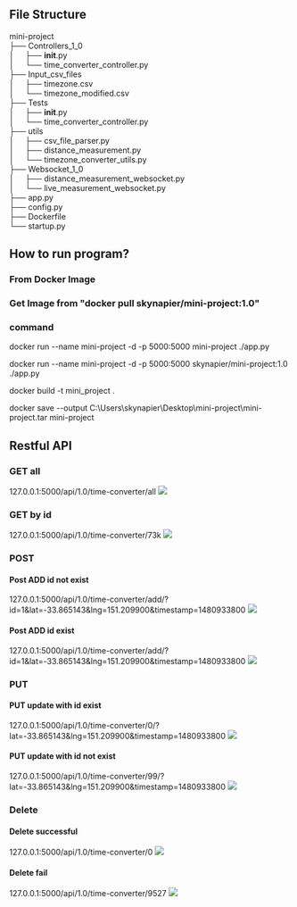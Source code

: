 ## File Structure
mini-project <br />
├── Controllers_1_0 <br />
│&nbsp;&nbsp;&nbsp;&nbsp;&nbsp;├── __init__.py <br />
│&nbsp;&nbsp;&nbsp;&nbsp;&nbsp;└── time_converter_controller.py <br />
├── Input_csv_files <br />
│&nbsp;&nbsp;&nbsp;&nbsp;&nbsp;├── timezone.csv <br />
│&nbsp;&nbsp;&nbsp;&nbsp;&nbsp;└── timezone_modified.csv<br />
├── Tests <br />
│&nbsp;&nbsp;&nbsp;&nbsp;&nbsp;├── __init__.py <br />
│&nbsp;&nbsp;&nbsp;&nbsp;&nbsp;└── time_converter_controller.py <br />
├── utils <br />
│&nbsp;&nbsp;&nbsp;&nbsp;&nbsp;├── csv_file_parser.py <br />
│&nbsp;&nbsp;&nbsp;&nbsp;&nbsp;├── distance_measurement.py <br />
│&nbsp;&nbsp;&nbsp;&nbsp;&nbsp;└── timezone_converter_utils.py <br />
├── Websocket_1_0 <br />
│&nbsp;&nbsp;&nbsp;&nbsp;&nbsp;├── distance_measurement_websocket.py <br />
│&nbsp;&nbsp;&nbsp;&nbsp;&nbsp;└── live_measurement_websocket.py <br />
├── app.py <br />
├── config.py <br />
├── Dockerfile <br />
└── startup.py <br />

## How to run program?
### From Docker Image
### Get Image from "docker pull skynapier/mini-project:1.0"

### command
docker run --name mini-project -d -p 5000:5000 mini-project ./app.py

docker run --name mini-project -d -p 5000:5000 skynapier/mini-project:1.0 ./app.py

docker build -t mini_project .

docker save --output C:\Users\skynapier\Desktop\mini-project\mini-project.tar mini-project



## Restful API
### GET all
127.0.0.1:5000/api/1.0/time-converter/all
![](Sample_output_images/get_all.png)

### GET by id
127.0.0.1:5000/api/1.0/time-converter/73k
![](Sample_output_images/get_id.png)

### POST 
#### Post ADD id not exist
127.0.0.1:5000/api/1.0/time-converter/add/?id=1&lat=-33.865143&lng=151.209900&timestamp=1480933800
![](Sample_output_images/post_add_successful.png)

#### Post ADD id exist
127.0.0.1:5000/api/1.0/time-converter/add/?id=1&lat=-33.865143&lng=151.209900&timestamp=1480933800
![](Sample_output_images/post_add_fail.png)

### PUT 
#### PUT update with id  exist
127.0.0.1:5000/api/1.0/time-converter/0/?lat=-33.865143&lng=151.209900&timestamp=1480933800
![](Sample_output_images/put_update_successful.png)

#### PUT update with id not exist
127.0.0.1:5000/api/1.0/time-converter/99/?lat=-33.865143&lng=151.209900&timestamp=1480933800
![](Sample_output_images/put_create_successful.png)

### Delete 

#### Delete successful
127.0.0.1:5000/api/1.0/time-converter/0
![](Sample_output_images/delete_successful.png)

#### Delete fail
127.0.0.1:5000/api/1.0/time-converter/9527
![](Sample_output_images/delete_fail.png)


